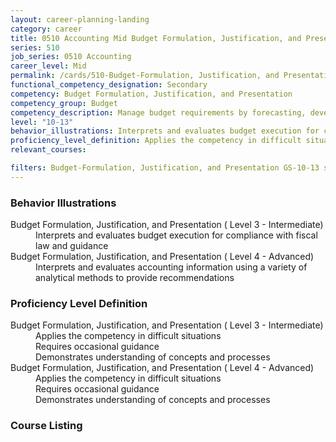 ```yaml
---
layout: career-planning-landing
category: career
title: 0510 Accounting Mid Budget Formulation, Justification, and Presentation
series: 510
job_series: 0510 Accounting
career_level: Mid
permalink: /cards/510-Budget-Formulation, Justification, and Presentation-Mid
functional_competency_designation: Secondary
competency: Budget Formulation, Justification, and Presentation
competency_group: Budget
competency_description: Manage budget requirements by forecasting, developing and justifying budgets in compliance with statutory/regulatory guidance. 
level: "10-13"
behavior_illustrations: Interprets and evaluates budget execution for compliance with fiscal law and guidance ? Interprets and evaluates accounting information using a variety of analytical methods to provide recommendations
proficiency_level_definition: Applies the competency in difficult situations ? Requires occasional guidance ? Demonstrates understanding of concepts and processes ? Applies the competency in difficult situations ? Requires occasional guidance ? Demonstrates understanding of concepts and processes
relevant_courses: 

filters: Budget-Formulation, Justification, and Presentation GS-10-13 series-0510
---
```


<div class="card-content-column behavior">
  <h3>Behavior Illustrations</h3>
  <dl><dt>Budget Formulation, Justification, and Presentation ( Level 3 - Intermediate)</dt><dd>Interprets and evaluates budget execution for compliance with fiscal law and guidance</dd><dt>Budget Formulation, Justification, and Presentation ( Level 4 - Advanced)</dt><dd>Interprets and evaluates accounting information using a variety of analytical methods to provide recommendations</dd></dl>
</div>
<div class="card-content-column prof-level">
  <h3>Proficiency Level Definition</h3>
  <dl><dt>Budget Formulation, Justification, and Presentation ( Level 3 - Intermediate)</dt><dd>Applies the competency in difficult situations </dd><dd> Requires occasional guidance </dd><dd> Demonstrates understanding of concepts and processes</dd><dt>Budget Formulation, Justification, and Presentation ( Level 4 - Advanced)</dt><dd>Applies the competency in difficult situations </dd><dd> Requires occasional guidance </dd><dd> Demonstrates understanding of concepts and processes</dd></dl>
</div>
<div class="card-content-column">
  <h3>Course Listing</h3>
  <ul>
  
  </ul>
</div>
